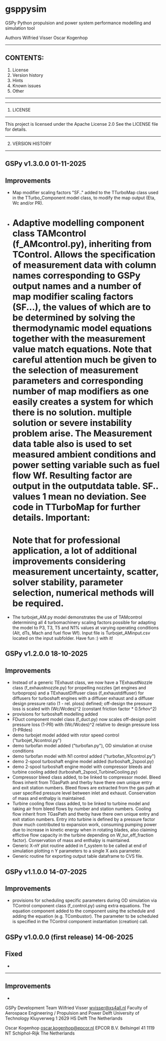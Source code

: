 # gsppysim
GSPy Python propulsion and power system performance modelling and simulation tool

Authors
  Wilfried Visser
  Oscar Kogenhop

--------------------------------------------------------------------------------
CONTENTS:
---------------------------------
1. License
2. Version history
3. Hints
4. Known issues
5. Other
---------------------------------

********************************************************************************
1. LICENSE
********************************************************************************

This project is licensed under the Apache License 2.0
See the LICENSE file for details.

********************************************************************************
2. VERSION HISTORY
********************************************************************************
GSPy v1.3.0.0                                                         01-11-2025
--------------------------------------------------------------------------------
Improvements
--------------------------------------------------------------------------------
* Map modifier scaling factors "SF.." added to the TTurboMap class used in the
  TTurbo_Component model class, to modify the map output (Eta, Wc and/or PR).
* Adaptive modelling component class TAMcontrol (f_AMcontrol.py), inheriting
  from TControl. Allows the specification of measurement data with column
  names corresponding to GSPy output names and a number of map modifier scaling
  factors (SF...), the values of which are to be determined by solving the
  thermodynamic model equations together with the measurement value match
  equations. Note that careful attention much be given to the selection of
  measurement parameters and corresponding number of map modifiers as one
  easily creates a system for which there is no solution. multiple solution
  or severe instability problem arise.
  The Measurement data table also is used to set measured ambient conditions
  and power setting variable such as fuel flow Wf.
  Resulting factor are output in the outputdata table. SF.. values 1 mean no
  deviation. See code in TTurboMap for further details.
  Important:
  ==========================================================================
  Note that for professional application, a lot of additional improvements
  considering measurement uncertainty, scatter, solver stability, parameter
  selection, numerical methods will be required.
  ==========================================================================
* The turbojet_AM.py model demonstrates the use of TAMcontrol determining
  all 4 turbomachinery scaling factors possible for adapting the model to
  P3, T3, T5 and N1% values at varying operating conditions (Alt, dTs, Mach
  and fuel flow Wf). Input file is Turbojet_AMinput.csv located on the
  input subfolder.
  Have fun :) with it!

GSPy v1.2.0.0                                                         18-10-2025
--------------------------------------------------------------------------------
Improvements
--------------------------------------------------------------------------------
* Instead of a generic TExhaust class, we now have a TExhaustNozzle class
  (f_exhaustnozzle.py) for propelling nozzles (jet engines and turboprops)
  and a TExhaustDiffuser class
  (f_exhaustdiffuser) for diffusers for turboshaft engines with a diffuser
  exhaust and a diffuser design pressure ratio (1 - rel. ploss) defined;
  off-design the pressure loss is scaled with (Wc/Wcdes)^2 (constant friction
  factor * 0.5*rho*v^2)
* provisions for turboshaft modelling  added
* FDuct component model class (f_duct.py) now scales off-design point
  pressure loss (1-PR) with (Wc/Wcdes)^2 relative to design pressure loss
  (1-PRdes)
* demo turbojet model added with rotor speed control ("turbojet_Ncontrol.py")
* demo turbofan model added ("turbofan.py"), OD simulation at cruise
  conditions
* demo turbofan model with N1 control added ("turbofan_N1control.py")
* demo 2-spool turboshaft engine model added (turboshaft_2spool.py)
* demo 2-spool turboshaft engine model with compressor bleeds and
  turbine cooling added (turboshaft_2spool_TurbineCooling.py)
* Compressor bleed class added, to be linked to compressor model. Bleed flows
  inherit from TGasPath and therby have there own unique entry and exit
  station numbers. Bleed flows are extracted from the gas path at user
  specified pressure level between inlet and exhaust. Conservation of mass
  and enthalpy is maintained.
* Turbine cooling flow class added, to be linked to turbine model and taking
  air from bleed flows by number and station numbers. Cooling flow
  inherit from TGasPath and therby have there own unique entry and exit
  station numbers. Entry into turbine is defined by a pressure factor (how
  much contributed to expansion work, consuming pumping power due to
  increase in kinetic energy when in rotating blades, also claiming effictive
  flow capacity in the turbine depending on W_tur_eff_fraction factor).
  Conservation of mass and enthalpy is maintained.
* Generic X-nY plot routine added in f_system to be called at end of simulation
  plotting n Y parameters to a single X axis parameter.
* Generic routine for exporting output table dataframe to CVS file.

GSPy v1.1.0.0                                                         14-07-2025
--------------------------------------------------------------------------------
Improvements
--------------------------------------------------------------------------------
* provisions for scheduling specific parameters during OD simulation
  via TControl component class (f_control.py) using extra equations. The
  equation component added to the component using the schedule and adding the
  equation (e.g. TCombustor). The parameter to be scheduled is specified in the
  TControl component instantiation (creation) call.

GSPy v1.0.0.0        (first release)                                  14-06-2025
--------------------------------------------------------------------------------
Fixed
--------------------------------------------------------------------------------
*

--------------------------------------------------------------------------------
Improvements
--------------------------------------------------------------------------------
*

GSPy Development Team
Wilfried Visser
wvisser@xs4all.nl
Faculty of Aerospace Engineering / Propulsion and Power
Delft University of Technology
Kluyverweg 1
2629 HS Delft
The Netherlands

Oscar Kogenhop
oscar.kogenhop@epcor.nl
EPCOR B.V.
Bellsingel 41
1119 NT Schiphol-Rijk
The Netherlands

